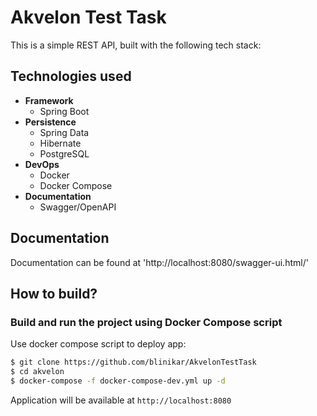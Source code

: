 # Akvelon Test Task
This is a simple REST API, built with the following tech stack:

## Technologies used
- **Framework**
    - Spring Boot
- **Persistence**
    - Spring Data
    - Hibernate
    - PostgreSQL
- **DevOps**
    - Docker
    - Docker Compose
- **Documentation**
    - Swagger/OpenAPI

## Documentation

Documentation can be found at 'http://localhost:8080/swagger-ui.html/'

## How to build?

### Build and run the project using Docker Compose script
Use docker compose script to deploy app:
```bash
$ git clone https://github.com/blinikar/AkvelonTestTask
$ cd akvelon
$ docker-compose -f docker-compose-dev.yml up -d
```
Application will be available at `http://localhost:8080`
